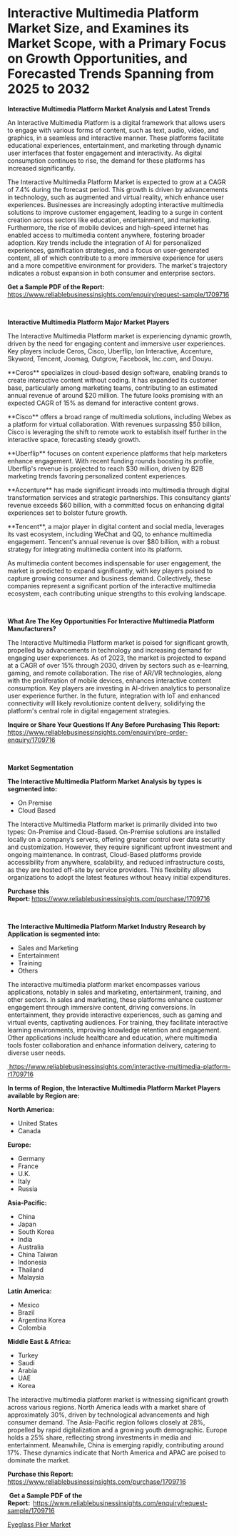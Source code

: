 <p><h1>Interactive Multimedia Platform Market Size, and Examines its Market Scope, with a Primary Focus on Growth Opportunities, and Forecasted Trends Spanning from 2025 to 2032</h1></p><p><strong>Interactive Multimedia Platform Market Analysis and Latest Trends</strong></p>
<p><p>An Interactive Multimedia Platform is a digital framework that allows users to engage with various forms of content, such as text, audio, video, and graphics, in a seamless and interactive manner. These platforms facilitate educational experiences, entertainment, and marketing through dynamic user interfaces that foster engagement and interactivity. As digital consumption continues to rise, the demand for these platforms has increased significantly.</p><p>The Interactive Multimedia Platform Market is expected to grow at a CAGR of 7.4% during the forecast period. This growth is driven by advancements in technology, such as augmented and virtual reality, which enhance user experiences. Businesses are increasingly adopting interactive multimedia solutions to improve customer engagement, leading to a surge in content creation across sectors like education, entertainment, and marketing. Furthermore, the rise of mobile devices and high-speed internet has enabled access to multimedia content anywhere, fostering broader adoption. Key trends include the integration of AI for personalized experiences, gamification strategies, and a focus on user-generated content, all of which contribute to a more immersive experience for users and a more competitive environment for providers. The market's trajectory indicates a robust expansion in both consumer and enterprise sectors.</p></p>
<p><strong>Get a Sample PDF of the Report:&nbsp;</strong> <a href="https://www.reliablebusinessinsights.com/enquiry/request-sample/1709716?utm_campaign=3148&utm_medium=2&utm_source=Github&utm_content=ia&utm_term=27032025&utm_id=interactive-multimedia-platform">https://www.reliablebusinessinsights.com/enquiry/request-sample/1709716</a></p>
<p>&nbsp;</p>
<p><strong>Interactive Multimedia Platform Major Market Players</strong></p>
<p><p>The Interactive Multimedia Platform market is experiencing dynamic growth, driven by the need for engaging content and immersive user experiences. Key players include Ceros, Cisco, Uberflip, Ion Interactive, Accenture, Skyword, Tencent, Joomag, Outgrow, Facebook, Inc.com, and Douyu.</p><p>**Ceros** specializes in cloud-based design software, enabling brands to create interactive content without coding. It has expanded its customer base, particularly among marketing teams, contributing to an estimated annual revenue of around $20 million. The future looks promising with an expected CAGR of 15% as demand for interactive content grows.</p><p>**Cisco** offers a broad range of multimedia solutions, including Webex as a platform for virtual collaboration. With revenues surpassing $50 billion, Cisco is leveraging the shift to remote work to establish itself further in the interactive space, forecasting steady growth.</p><p>**Uberflip** focuses on content experience platforms that help marketers enhance engagement. With recent funding rounds boosting its profile, Uberflip's revenue is projected to reach $30 million, driven by B2B marketing trends favoring personalized content experiences.</p><p>**Accenture** has made significant inroads into multimedia through digital transformation services and strategic partnerships. This consultancy giants' revenue exceeds $60 billion, with a committed focus on enhancing digital experiences set to bolster future growth.</p><p>**Tencent**, a major player in digital content and social media, leverages its vast ecosystem, including WeChat and QQ, to enhance multimedia engagement. Tencent's annual revenue is over $80 billion, with a robust strategy for integrating multimedia content into its platform.</p><p>As multimedia content becomes indispensable for user engagement, the market is predicted to expand significantly, with key players poised to capture growing consumer and business demand. Collectively, these companies represent a significant portion of the interactive multimedia ecosystem, each contributing unique strengths to this evolving landscape.</p></p>
<p>&nbsp;</p>
<p><strong>What Are The Key Opportunities For Interactive Multimedia Platform Manufacturers?</strong></p>
<p><p>The Interactive Multimedia Platform market is poised for significant growth, propelled by advancements in technology and increasing demand for engaging user experiences. As of 2023, the market is projected to expand at a CAGR of over 15% through 2030, driven by sectors such as e-learning, gaming, and remote collaboration. The rise of AR/VR technologies, along with the proliferation of mobile devices, enhances interactive content consumption. Key players are investing in AI-driven analytics to personalize user experience further. In the future, integration with IoT and enhanced connectivity will likely revolutionize content delivery, solidifying the platform's central role in digital engagement strategies.</p></p>
<p><strong>Inquire or Share Your Questions If Any Before Purchasing This Report:</strong> <a href="https://www.reliablebusinessinsights.com/enquiry/pre-order-enquiry/1709716?utm_campaign=3148&utm_medium=2&utm_source=Github&utm_content=ia&utm_term=27032025&utm_id=interactive-multimedia-platform">https://www.reliablebusinessinsights.com/enquiry/pre-order-enquiry/1709716</a></p>
<p>&nbsp;</p>
<p><strong>Market Segmentation</strong></p>
<p><strong>The Interactive Multimedia Platform Market Analysis by types is segmented into:</strong></p>
<p><ul><li>On Premise</li><li>Cloud Based</li></ul></p>
<p><p>The Interactive Multimedia Platform market is primarily divided into two types: On-Premise and Cloud-Based. On-Premise solutions are installed locally on a company’s servers, offering greater control over data security and customization. However, they require significant upfront investment and ongoing maintenance. In contrast, Cloud-Based platforms provide accessibility from anywhere, scalability, and reduced infrastructure costs, as they are hosted off-site by service providers. This flexibility allows organizations to adopt the latest features without heavy initial expenditures.</p></p>
<p><strong>Purchase this Report:&nbsp;</strong><a href="https://www.reliablebusinessinsights.com/purchase/1709716?utm_campaign=3148&utm_medium=2&utm_source=Github&utm_content=ia&utm_term=27032025&utm_id=interactive-multimedia-platform">https://www.reliablebusinessinsights.com/purchase/1709716</a></p>
<p>&nbsp;</p>
<p><strong>The Interactive Multimedia Platform Market Industry Research by Application is segmented into:</strong></p>
<p><ul><li>Sales and Marketing</li><li>Entertainment</li><li>Training</li><li>Others</li></ul></p>
<p><p>The interactive multimedia platform market encompasses various applications, notably in sales and marketing, entertainment, training, and other sectors. In sales and marketing, these platforms enhance customer engagement through immersive content, driving conversions. In entertainment, they provide interactive experiences, such as gaming and virtual events, captivating audiences. For training, they facilitate interactive learning environments, improving knowledge retention and engagement. Other applications include healthcare and education, where multimedia tools foster collaboration and enhance information delivery, catering to diverse user needs.</p></p>
<p><a href="https://www.reliablebusinessinsights.com/interactive-multimedia-platform-r1709716?utm_campaign=3148&utm_medium=2&utm_source=Github&utm_content=ia&utm_term=27032025&utm_id=interactive-multimedia-platform">&nbsp;https://www.reliablebusinessinsights.com/interactive-multimedia-platform-r1709716</a></p>
<p><strong>In terms of Region, the Interactive Multimedia Platform Market Players available by Region are:</strong></p>
<p>
    <p> <strong> North America: </strong>
        <ul>
            <li>United States</li>
            <li>Canada</li>
        </ul>
        </p> 
    <p> <strong> Europe: </strong>
        <ul>
            <li>Germany</li>
            <li>France</li>
            <li>U.K.</li>
            <li>Italy</li>
            <li>Russia</li>
        </ul>
        </p> 
    <p> <strong> Asia-Pacific: </strong>
        <ul>
            <li>China</li>
            <li>Japan</li>
            <li>South Korea</li>
            <li>India</li>
            <li>Australia</li>
            <li>China Taiwan</li>
            <li>Indonesia</li>
            <li>Thailand</li>
            <li>Malaysia</li>
        </ul>
        </p> 
    <p> <strong> Latin America: </strong>
        <ul>
            <li>Mexico</li>
            <li>Brazil</li>
            <li>Argentina Korea</li>
            <li>Colombia</li>
        </ul>
        </p> 
    <p> <strong> Middle East & Africa: </strong>
        <ul>
            <li>Turkey</li>
            <li>Saudi</li>
            <li>Arabia</li>
            <li>UAE</li>
            <li>Korea</li>
        </ul>
    </p>
    </p>
<p><p>The interactive multimedia platform market is witnessing significant growth across various regions. North America leads with a market share of approximately 30%, driven by technological advancements and high consumer demand. The Asia-Pacific region follows closely at 28%, propelled by rapid digitalization and a growing youth demographic. Europe holds a 25% share, reflecting strong investments in media and entertainment. Meanwhile, China is emerging rapidly, contributing around 17%. These dynamics indicate that North America and APAC are poised to dominate the market.</p></p>
<p><strong>Purchase this Report: </strong><a href="https://www.reliablebusinessinsights.com/purchase/1709716?utm_campaign=3148&utm_medium=2&utm_source=Github&utm_content=ia&utm_term=27032025&utm_id=interactive-multimedia-platform">https://www.reliablebusinessinsights.com/purchase/1709716</a></p>
<p>&nbsp;<strong>Get a Sample PDF of the Report:&nbsp;&nbsp;</strong><a href="https://www.reliablebusinessinsights.com/enquiry/request-sample/1709716?utm_campaign=3148&utm_medium=2&utm_source=Github&utm_content=ia&utm_term=27032025&utm_id=interactive-multimedia-platform">https://www.reliablebusinessinsights.com/enquiry/request-sample/1709716</a></p>
<p><strong></strong></p>
<p><p><a href="https://github.com/gunbybeahmg1/Market-Research-Report-List-1/blob/main/eyeglass-plier-market.md?utm_campaign=3148&utm_medium=2&utm_source=Github&utm_content=ia&utm_term=27032025&utm_id=interactive-multimedia-platform">Eyeglass Plier Market</a></p></p>